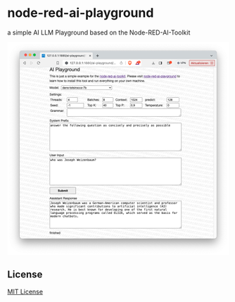 # node-red-ai-playground #

a simple AI LLM Playground based on the Node-RED-AI-Toolkit

![AI Playground Screenshot](AI-Playground-Screenshot.png)



## License ##

[MIT License](LICENSE.md)
